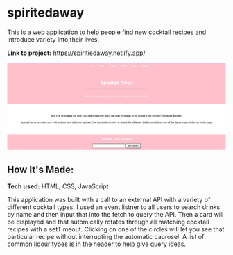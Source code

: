 # spiritedaway
This is a web application to help people find new cocktail recipes and introduce variety into their lives. 

**Link to project:** https://spiritiedaway.netlify.app/

![photo of spirited away website](drinks.jpg)

## How It's Made:

**Tech used:** HTML, CSS, JavaScript

This application was built with a call to an external API with a variety of different cocktail types. I used an event listner to all users to search drinks by name and then input that into the fetch to query the API. Then a card will be displayed and that automically rotates through all matching cocktail recipes with a setTimeout. Clicking on one of the circles will let you see that particular recipe without interrupting the automatic caurosel. A list of common liqour types is in the header to help give query ideas.
